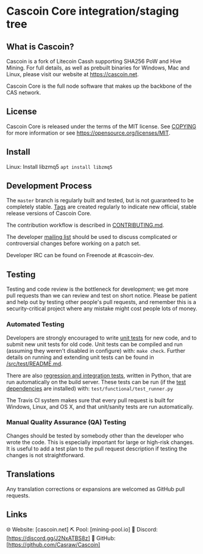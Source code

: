 Cascoin Core integration/staging tree
===========================================

What is Cascoin?
----------------------

Cascoin is a fork of Litecoin Cassh supporting SHA256 PoW and Hive Mining. For full details, as well as prebuilt binaries for Windows, Mac and Linux, please visit our website at https://cascoin.net.

Cascoin Core is the full node software that makes up the backbone of the CAS network.

License
-------

Cascoin Core is released under the terms of the MIT license. See [COPYING](COPYING) for more
information or see https://opensource.org/licenses/MIT.

Install
-------

Linux: Install libzmq5 `apt install libzmq5`

Development Process
-------------------

The `master` branch is regularly built and tested, but is not guaranteed to be
completely stable. [Tags](https://github.com/Casraw/Cascoin/tags) are created
regularly to indicate new official, stable release versions of Cascoin Core.

The contribution workflow is described in [CONTRIBUTING.md](CONTRIBUTING.md).

The developer [mailing list](https://groups.google.com/forum/#!forum/cascoin-dev)
should be used to discuss complicated or controversial changes before working
on a patch set.

Developer IRC can be found on Freenode at #cascoin-dev.

Testing
-------

Testing and code review is the bottleneck for development; we get more pull
requests than we can review and test on short notice. Please be patient and help out by testing
other people's pull requests, and remember this is a security-critical project where any mistake might cost people
lots of money.

### Automated Testing

Developers are strongly encouraged to write [unit tests](src/test/README.md) for new code, and to
submit new unit tests for old code. Unit tests can be compiled and run
(assuming they weren't disabled in configure) with: `make check`. Further details on running
and extending unit tests can be found in [/src/test/README.md](/src/test/README.md).

There are also [regression and integration tests](/test), written
in Python, that are run automatically on the build server.
These tests can be run (if the [test dependencies](/test) are installed) with: `test/functional/test_runner.py`

The Travis CI system makes sure that every pull request is built for Windows, Linux, and OS X, and that unit/sanity tests are run automatically.

### Manual Quality Assurance (QA) Testing

Changes should be tested by somebody other than the developer who wrote the
code. This is especially important for large or high-risk changes. It is useful
to add a test plan to the pull request description if testing the changes is
not straightforward.

Translations
------------

Any translation corrections or expansions are welcomed as GitHub pull requests.


Links
------------

🌐 Website: [cascoin.net]
⛏ Pool: [mining-pool.io]
💬 Discord: [https://discord.gg/J2NxATBS8z]
📂 GitHub: [https://github.com/Casraw/Cascoin]